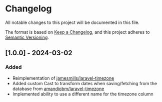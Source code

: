 # Changelog

All notable changes to this project will be documented in this file.

The format is based on [Keep a Changelog](https://keepachangelog.com/en/1.1.0/),
and this project adheres to [Semantic Versioning](https://semver.org/spec/v2.0.0.html).

## [1.0.0] - 2024-03-02

### Added

-   Reimplementation of [jamesmills/laravel-timezone](https://github.dev/jamesmills/laravel-timezone)
-   Added custom Cast to transform dates when saving/fetching from the database from [amandiobm/laravel-timezone](https://github.com/amandiobm/laravel-timezone/tree/feature-casts)
-   Implemented ability to use a different name for the timezone column
